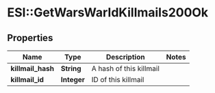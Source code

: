 # ESI::GetWarsWarIdKillmails200Ok

## Properties
Name | Type | Description | Notes
------------ | ------------- | ------------- | -------------
**killmail_hash** | **String** | A hash of this killmail | 
**killmail_id** | **Integer** | ID of this killmail | 


